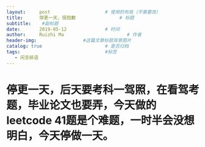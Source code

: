 ```yaml
---
layout:     post   				    # 使用的布局（不需要改）
title:      停更一天，很抱歉 				# 标题 
subtitle:    #副标题
date:       2019-05-12   			# 时间
author:     Ruizhi Ma 						# 作者
header-img:              	#这篇文章标题背景图片
catalog: true 						# 是否归档
tags:								#标签
   - 闲言碎语
---
```


# 停更一天，后天要考科一驾照，在看驾考题，毕业论文也要弄，今天做的leetcode 41题是个难题，一时半会没想明白，今天停做一天。

